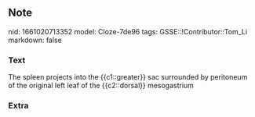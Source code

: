 ## Note
nid: 1661020713352
model: Cloze-7de96
tags: GSSE::!Contributor::Tom_Li
markdown: false

### Text
<div>
  The spleen projects into the {{c1::greater}} sac surrounded by
  peritoneum of the original left leaf of the {{c2::dorsal}}
  mesogastrium
</div>

### Extra

